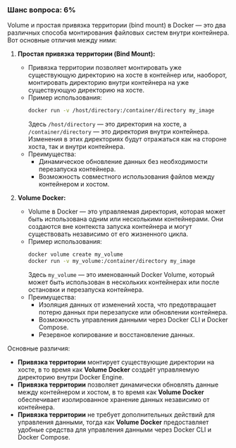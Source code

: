 ### Шанс вопроса: 6%

Volume и простая привязка территории (bind mount) в Docker — это два различных способа монтирования файловых систем внутри контейнера. Вот основные отличия между ними:

1. **Простая привязка территории (Bind Mount):**
   - Привязка территории позволяет монтировать уже существующую директорию на хосте в контейнер или, наоборот, монтировать директорию внутри контейнера на уже существующую директорию на хосте.
   - Пример использования:
     ```sh
     docker run -v /host/directory:/container/directory my_image
     ```
     Здесь `/host/directory` — это директория на хосте, а `/container/directory` — это директория внутри контейнера. Изменения в этих директориях будут отражаться как на стороне хоста, так и внутри контейнера.
   - Преимущества:
     - Динамическое обновление данных без необходимости перезапуска контейнера.
     - Возможность совместного использования файлов между контейнером и хостом.

2. **Volume Docker:**
   - Volume в Docker — это управляемая директория, которая может быть использована одним или несколькими контейнерами. Они создаются вне контекста запуска контейнера и могут существовать независимо от его жизненного цикла.
   - Пример использования:
     ```sh
     docker volume create my_volume
     docker run -v my_volume:/container/directory my_image
     ```
     Здесь `my_volume` — это именованный Docker Volume, который может быть использован в нескольких контейнерах или после остановки и перезапуска контейнера.
   - Преимущества:
     - Изоляция данных от изменений хоста, что предотвращает потерю данных при перезапуске или обновлении контейнера.
     - Возможность управления данными через Docker CLI и Docker Compose.
     - Резервное копирование и восстановление данных.

Основные различия:
- **Привязка территории** монтирует существующие директории на хосте, в то время как **Volume Docker** создаёт управляемую директорию внутри Docker Engine.
- **Привязка территории** позволяет динамически обновлять данные между контейнером и хостом, в то время как **Volume Docker** обеспечивает изолированное хранение данных независимо от контейнера.
- **Привязка территории** не требует дополнительных действий для управления данными, тогда как **Volume Docker** предоставляет удобные средства для управления данными через Docker CLI и Docker Compose.